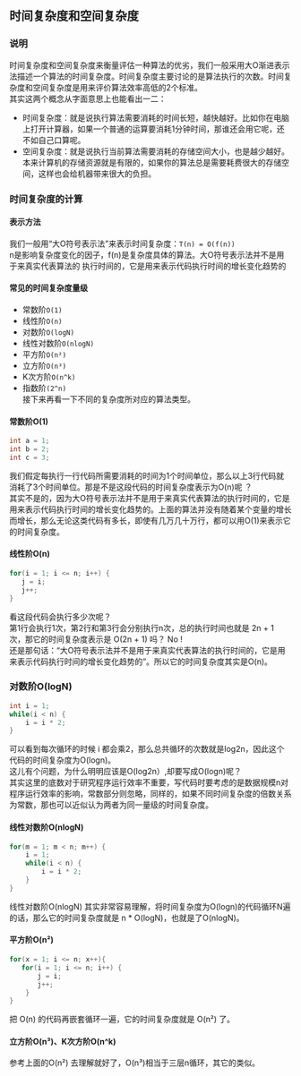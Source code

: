 ##  时间复杂度和空间复杂度
### 说明
时间复杂度和空间复杂度来衡量评估一种算法的优劣，我们一般采用大O渐进表示法描述一个算法的时间复杂度。时间复杂度主要讨论的是算法执行的次数。时间复杂度和空间复杂度是用来评价算法效率高低的2个标准。  
其实这两个概念从字面意思上也能看出一二：  
- 时间复杂度：就是说执行算法需要消耗的时间长短，越快越好。比如你在电脑上打开计算器，如果一个普通的运算要消耗1分钟时间，那谁还会用它呢，还不如自己口算呢。  
- 空间复杂度：就是说执行当前算法需要消耗的存储空间大小，也是越少越好。本来计算机的存储资源就是有限的，如果你的算法总是需要耗费很大的存储空间，这样也会给机器带来很大的负担。  
### 时间复杂度的计算  
####  表示方法  
我们一般用“大O符号表示法”来表示时间复杂度：```T(n) = O(f(n))```  
n是影响复杂度变化的因子，f(n)是复杂度具体的算法。大O符号表示法并不是用于来真实代表算法的 执行时间的，它是用来表示代码执行时间的增长变化趋势的  
####  常见的时间复杂度量级  
- 常数阶```O(1)```  
- 线性阶```O(n)```  
- 对数阶```O(logN)```  
- 线性对数阶```O(nlogN)```  
- 平方阶```O(n²)```  
- 立方阶```O(n³)```  
- K次方阶```O(n^k)```   
- 指数阶```(2^n)```  
接下来再看一下不同的复杂度所对应的算法类型。  
####  常数阶O(1)
```java
int a = 1;
int b = 2;
int c = 3;
```
我们假定每执行一行代码所需要消耗的时间为1个时间单位，那么以上3行代码就消耗了3个时间单位。那是不是这段代码的时间复杂度表示为O(n)呢 ？  
其实不是的，因为大O符号表示法并不是用于来真实代表算法的执行时间的，它是用来表示代码执行时间的增长变化趋势的。上面的算法并没有随着某个变量的增长而增长，那么无论这类代码有多长，即使有几万几十万行，都可以用O(1)来表示它的时间复杂度。  
#### 线性阶O(n)
```java
for(i = 1; i <= n; i++) {
   j = i;
   j++;
}
```
看这段代码会执行多少次呢？  
第1行会执行1次，第2行和第3行会分别执行n次，总的执行时间也就是 2n + 1 次，那它的时间复杂度表示是 O(2n + 1) 吗？ No !  
还是那句话：“大O符号表示法并不是用于来真实代表算法的执行时间的，它是用来表示代码执行时间的增长变化趋势的”。所以它的时间复杂度其实是O(n)。  
###  对数阶O(logN)
```java
int i = 1;
while(i < n) {
    i = i * 2;
}
```
可以看到每次循环的时候 i 都会乘2，那么总共循环的次数就是log2n，因此这个代码的时间复杂度为O(logn)。  
这儿有个问题，为什么明明应该是O(log2n）,却要写成O(logn)呢？  
其实这里的底数对于研究程序运行效率不重要，写代码时要考虑的是数据规模n对程序运行效率的影响，常数部分则忽略，同样的，如果不同时间复杂度的倍数关系为常数，那也可以近似认为两者为同一量级的时间复杂度。  
####  线性对数阶O(nlogN)
```java 
for(m = 1; m < n; m++) {
    i = 1;
    while(i < n) {
        i = i * 2;
    }
}
```
线性对数阶O(nlogN) 其实非常容易理解，将时间复杂度为O(logn)的代码循环N遍的话，那么它的时间复杂度就是 n * O(logN)，也就是了O(nlogN)。  
####  平方阶O(n²)
```java
for(x = 1; i <= n; x++){
   for(i = 1; i <= n; i++) {
       j = i;
       j++;
    }
}
```
把 O(n) 的代码再嵌套循环一遍，它的时间复杂度就是 O(n²) 了。
####  立方阶O(n³)、K次方阶O(n^k)
参考上面的O(n²) 去理解就好了，O(n³)相当于三层n循环，其它的类似。